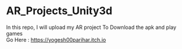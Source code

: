 # AR_Projects_Unity3d
In this repo, I will upload my AR project
To Download the apk and play games  
Go Here : https://yogesh00parihar.itch.io
